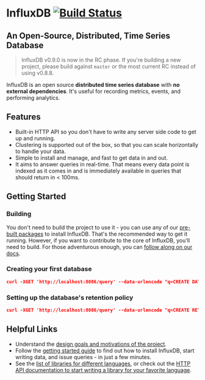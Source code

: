 # InfluxDB [![Build Status](https://travis-ci.org/influxdb/influxdb.png?branch=master)](https://travis-ci.org/influxdb/influxdb)

## An Open-Source, Distributed, Time Series Database

> InfluxDB v0.9.0 is now in the RC phase. If you're building a new project,
> please build against `master` or the most current RC instead of using v0.8.8.

InfluxDB is an open source **distributed time series database** with
**no external dependencies**. It's useful for recording metrics,
events, and performing analytics.

## Features

* Built-in HTTP API so you don't have to write any server side code to get up and running.
* Clustering is supported out of the box, so that you can scale horizontally to handle your data.
* Simple to install and manage, and fast to get data in and out.
* It aims to answer queries in real-time. That means every data point is
  indexed as it comes in and is immediately available in queries that
  should return in < 100ms.

## Getting Started



### Building

You don't need to build the project to use it - you can use any of our
[pre-built packages](http://influxdb.com/download/) to install InfluxDB. That's
the recommended way to get it running. However, if you want to contribute to the core of InfluxDB, you'll need to build.
For those adventurous enough, you can
[follow along on our docs](http://github.com/influxdb/influxdb/blob/master/CONTRIBUTING.md).

### Creating your first database

```JSON
curl -XGET 'http://localhost:8086/query' --data-urlencode "q=CREATE DATABASE mydb"
```
### Setting up the database's retention policy

```JSON
curl -XGET 'http://localhost:8086/query' --data-urlencode "q=CREATE RETENTION POLICY mypolicy ON mydb REPLICATION 7d DEFAULT"
```

## Helpful Links

* Understand the [design goals and motivations of the project](http://influxdb.com/docs/v0.8/introduction/overview.html).
* Follow the [getting started guide](http://influxdb.com/docs/v0.9/introduction/getting_started.html) to find out how to install InfluxDB, start writing data, and issue queries - in just a few minutes.
* See the
  [list of libraries for different languages](http://influxdb.com/docs/v0.8/client_libraries/javascript.html),
  or check out the
  [HTTP API documentation to start writing a library for your favorite language](http://influxdb.com/docs/v0.8/api/reading_and_writing_data.html).

